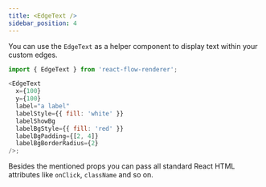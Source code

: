 ```yaml
---
title: <EdgeText />
sidebar_position: 4
---
```


You can use the `EdgeText` as a helper component to display text within your custom edges.

```js
import { EdgeText } from 'react-flow-renderer';

<EdgeText
  x={100}
  y={100}
  label="a label"
  labelStyle={{ fill: 'white' }}
  labelShowBg
  labelBgStyle={{ fill: 'red' }}
  labelBgPadding={[2, 4]}
  labelBgBorderRadius={2}
/>;
```

Besides the mentioned props you can pass all standard React HTML attributes like `onClick`, `className` and so on.
